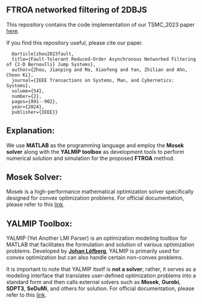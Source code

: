 ## FTROA networked filtering of 2DBJS

This repository contains the code implementation of our TSMC_2023 paper [here](https://www.sciencedirect.com/science/article/abs/pii/S100757042300374X).

If you find this repository useful, please cite our paper.
```
  @article{zhou2023fault,
  title={Fault-Tolerant Reduced-Order Asynchronous Networked Filtering of {2-D Bernoulli} Jump Systems},
  author={Zhou, Jianping and Ma, Xiaofeng and Yan, Zhilian and Ahn, Choon Ki},
  journal={IEEE Transactions on Systems, Man, and Cybernetics: Systems},
  volume={54},
  number={2},
  pages={891--902},
  year={2024},
  publisher={IEEE}}
```
## Explanation:
We use **MATLAB** as the programming language and employ the **Mosek solver** along with the **YALMIP toolbox** as development tools to perform numerical solution and simulation for the proposed **FTROA** method.

## Mosek Solver:
Mosek is a high-performance mathematical optimization solver specifically designed for convex optimization problems. For official documentation, please refer to this [link](https://www.mosek.com/documentation/).

## YALMIP Toolbox:
YALMIP (Yet Another LMI Parser) is an optimization modeling toolbox for MATLAB that facilitates the formulation and solution of various optimization problems. Developed by [**Johan Löfberg**](https://scholar.google.com/citations?user=No-9sDUAAAAJ&hl=en), YALMIP is primarily used for convex optimization but can also handle certain non-convex problems.

It is important to note that YALMIP itself is **not a solver**; rather, it serves as a modeling interface that translates user-defined optimization problems into a standard form and then calls external solvers such as **Mosek**, **Gurobi**, **SDPT3**, **SeDuMi**, and others for solution. For official documentation, please refer to this [link](https://yalmip.github.io/).
